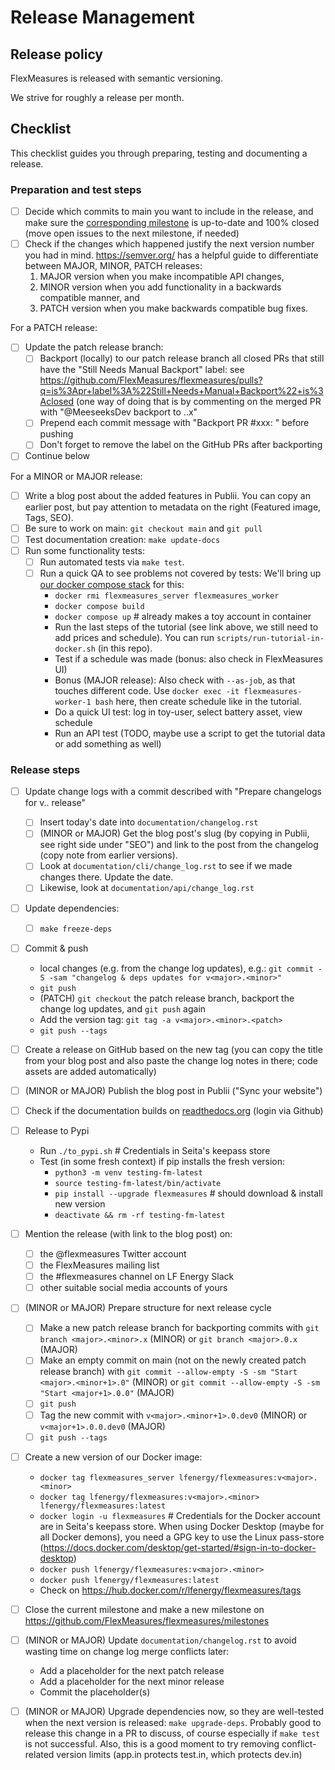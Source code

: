 # Release Management


## Release policy

FlexMeasures is released with semantic versioning.

We strive for roughly a release per month.

## Checklist

This checklist guides you through preparing, testing and documenting a release.


### Preparation and test steps

- [ ] Decide which commits to main you want to include in the release, and make sure the [corresponding milestone](https://github.com/FlexMeasures/flexmeasures/milestones) is up-to-date and 100% closed (move open issues to the next milestone, if needed)
- [ ] Check if the changes which happened justify the next version number you had in mind. https://semver.org/ has a helpful guide to differentiate between MAJOR, MINOR, PATCH releases:
  1. MAJOR version when you make incompatible API changes,
  2. MINOR version when you add functionality in a backwards compatible manner, and
  3. PATCH version when you make backwards compatible bug fixes.

For a PATCH release:

- [ ] Update the patch release branch:
  - [ ] Backport (locally) to our patch release branch all closed PRs that still have the "Still Needs Manual Backport" label: see https://github.com/FlexMeasures/flexmeasures/pulls?q=is%3Apr+label%3A%22Still+Needs+Manual+Backport%22+is%3Aclosed (one way of doing that is by commenting on the merged PR with "@MeeseeksDev backport to <major>.<minor>.x"
  - [ ] Prepend each commit message with "Backport PR #xxx: " before pushing
  - [ ] Don't forget to remove the label on the GitHub PRs after backporting
- [ ] Continue below

For a MINOR or MAJOR release:

- [ ] Write a blog post about the added features in Publii. You can copy an earlier post, but pay attention to metadata on the right (Featured image, Tags, SEO).
- [ ] Be sure to work on main: `git checkout main` and `git pull`
- [ ] Test documentation creation: `make update-docs`
- [ ] Run some functionality tests:
  - [ ] Run automated tests via `make test`.
  - [ ] Run a quick QA to see problems not covered by tests: We'll bring up  [our docker compose stack](https://flexmeasures.readthedocs.io/en/latest/dev/docker-compose.html#seeing-it-work-running-the-toy-tutorial) for this:
    - `docker rmi flexmeasures_server flexmeasures_worker`
    - `docker compose build`
    - `docker compose up`  # already makes a toy account in container
    - Run the last steps of the tutorial (see link above, we still need to add prices and schedule). You can run `scripts/run-tutorial-in-docker.sh` (in this repo).
    - Test if a schedule was made (bonus: also check in FlexMeasures UI)
    - Bonus (MAJOR release): Also check with `--as-job`, as that touches different code. Use `docker exec -it flexmeasures-worker-1 bash` here, then create schedule like in the tutorial.
    - Do a quick UI test: log in toy-user, select battery asset, view schedule
    - Run an API test (TODO, maybe use a script to get the tutorial data or add something as well)


### Release steps

- [ ] Update change logs with a commit described with "Prepare changelogs for v<major>.<minor>.<patch> release"
  - [ ] Insert today's date into `documentation/changelog.rst`
  - [ ] (MINOR or MAJOR) Get the blog post's slug (by copying in Publii, see right side under "SEO") and link to the post from the changelog (copy note from earlier versions).	
  - [ ] Look at `documentation/cli/change_log.rst` to see if we made changes there. Update the date.
  - [ ] Likewise, look at `documentation/api/change_log.rst`
- [ ] Update dependencies: 
  - [ ] `make freeze-deps`
- [ ] Commit & push
  - local changes (e.g. from the change log updates), e.g.: `git commit -S -sam "changelog & deps updates for v<major>.<minor>"`
  - `git push`
  - (PATCH) `git checkout` the patch release branch, backport the change log updates, and `git push` again
  - Add the version tag: `git tag -a v<major>.<minor>.<patch>`
  - `git push --tags` 
- [ ] Create a release on GitHub based on the new tag  (you can copy the title from your blog post and also paste the change log notes in there; code assets are added automatically)
- [ ] (MINOR or MAJOR) Publish the blog post in Publii ("Sync your website")
- [ ] Check if the documentation builds on [readthedocs.org](https://readthedocs.org/projects/flexmeasures/builds/) (login via Github)
- [ ] Release to Pypi
  - Run `./to_pypi.sh`  # Credentials in Seita's keepass store
  - Test (in some fresh context) if pip installs the fresh version:
    - `python3 -m venv testing-fm-latest`
    - `source testing-fm-latest/bin/activate`
    - `pip install --upgrade flexmeasures`  # should download & install new version
    - `deactivate && rm -rf testing-fm-latest`
- [ ] Mention the release (with link to the blog post) on:
  - [ ] the @flexmeasures Twitter account
  - [ ] the FlexMeasures mailing list
  - [ ] the #flexmeasures channel on LF Energy Slack
  - [ ] other suitable social media accounts of yours
- [ ] (MINOR or MAJOR) Prepare structure for next release cycle
  - [ ] Make a new patch release branch for backporting commits with `git branch <major>.<minor>.x` (MINOR) or `git branch <major>.0.x` (MAJOR) 
  - [ ] Make an empty commit on main (not on the newly created patch release branch) with `git commit --allow-empty -S -sm "Start <major>.<minor+1>.0"` (MINOR) or `git commit --allow-empty -S -sm "Start <major+1>.0.0"` (MAJOR)
  - [ ] `git push`
  - [ ] Tag the new commit with `v<major>.<minor+1>.0.dev0` (MINOR) or `v<major+1>.0.0.dev0` (MAJOR)
  - [ ] `git push --tags`
- [ ] Create a new version of our Docker image:
  - `docker tag flexmeasures_server lfenergy/flexmeasures:v<major>.<minor>`
  - `docker tag lfenergy/flexmeasures:v<major>.<minor> lfenergy/flexmeasures:latest`
  - `docker login -u flexmeasures`  # Credentials for the Docker account are in Seita's keepass store. When using Docker Desktop (maybe for all Docker demons), you need a GPG key to use the Linux pass-store (https://docs.docker.com/desktop/get-started/#sign-in-to-docker-desktop)
  - `docker push lfenergy/flexmeasures:v<major>.<minor>`
  - `docker push lfenergy/flexmeasures:latest`
  - Check on https://hub.docker.com/r/lfenergy/flexmeasures/tags
- [ ] Close the current milestone and make a new milestone on https://github.com/FlexMeasures/flexmeasures/milestones
- [ ] (MINOR or MAJOR) Update `documentation/changelog.rst` to avoid wasting time on change log merge conflicts later:
  - Add a placeholder for the next patch release
  - Add a placeholder for the next minor release
  - Commit the placeholder(s)
- [ ] (MINOR or MAJOR) Upgrade dependencies now, so they are well-tested when the next version is released: `make upgrade-deps`. Probably good to release this change in a PR to discuss, of course especially if `make test` is not successful. Also, this is a good moment to try removing conflict-related version limits (app.in protects test.in, which protects dev.in) 
  
